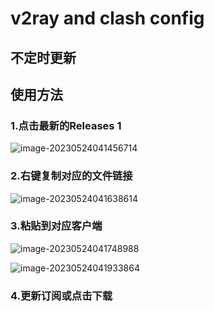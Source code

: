 # v2ray and clash config

## 不定时更新

## 使用方法

### 1.点击最新的Releases 1

![image-20230524041456714](C:\Users\xjj\AppData\Roaming\Typora\typora-user-images\image-20230524041456714.png)

### 2.右键复制对应的文件链接

![image-20230524041638614](C:\Users\xjj\AppData\Roaming\Typora\typora-user-images\image-20230524041638614.png)

### 3.粘贴到对应客户端

![image-20230524041748988](C:\Users\xjj\AppData\Roaming\Typora\typora-user-images\image-20230524041748988.png)

![image-20230524041933864](C:\Users\xjj\AppData\Roaming\Typora\typora-user-images\image-20230524041933864.png)

### 4.更新订阅或点击下载



